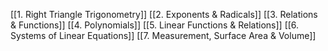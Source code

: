 [[1. Right Triangle Trigonometry]]
[[2. Exponents & Radicals]]
[[3. Relations & Functions]]
[[4. Polynomials]]
[[5. Linear Functions & Relations]]
[[6. Systems of Linear Equations]]
[[7. Measurement, Surface Area & Volume]]
